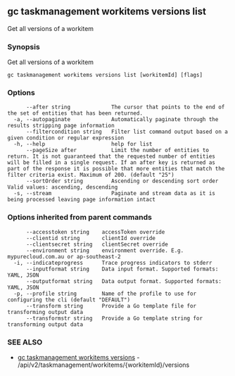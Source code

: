 ## gc taskmanagement workitems versions list

Get all versions of a workitem

### Synopsis

Get all versions of a workitem

```
gc taskmanagement workitems versions list [workitemId] [flags]
```

### Options

```
      --after string             The cursor that points to the end of the set of entities that has been returned.
  -a, --autopaginate             Automatically paginate through the results stripping page information
      --filtercondition string   Filter list command output based on a given condition or regular expression
  -h, --help                     help for list
      --pageSize after           Limit the number of entities to return. It is not guaranteed that the requested number of entities will be filled in a single request. If an after key is returned as part of the response it is possible that more entities that match the filter criteria exist. Maximum of 200. (default "25")
      --sortOrder string         Ascending or descending sort order Valid values: ascending, descending
  -s, --stream                   Paginate and stream data as it is being processed leaving page information intact
```

### Options inherited from parent commands

```
      --accesstoken string    accessToken override
      --clientid string       clientId override
      --clientsecret string   clientSecret override
      --environment string    environment override. E.g. mypurecloud.com.au or ap-southeast-2
  -i, --indicateprogress      Trace progress indicators to stderr
      --inputformat string    Data input format. Supported formats: YAML, JSON
      --outputformat string   Data output format. Supported formats: YAML, JSON
  -p, --profile string        Name of the profile to use for configuring the cli (default "DEFAULT")
      --transform string      Provide a Go template file for transforming output data
      --transformstr string   Provide a Go template string for transforming output data
```

### SEE ALSO

* [gc taskmanagement workitems versions](gc_taskmanagement_workitems_versions.html)	 - /api/v2/taskmanagement/workitems/{workitemId}/versions


